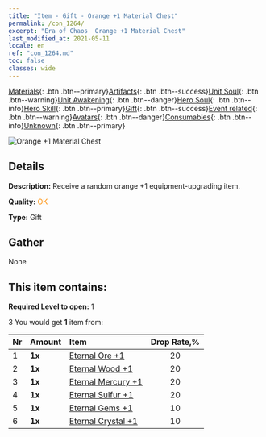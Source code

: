 ```yaml
---
title: "Item - Gift - Orange +1 Material Chest"
permalink: /con_1264/
excerpt: "Era of Chaos  Orange +1 Material Chest"
last_modified_at: 2021-05-11
locale: en
ref: "con_1264.md"
toc: false
classes: wide
---
```

 [Materials](/Items/){: .btn .btn--primary}[Artifacts](/Items/Artifacts/){: .btn .btn--success}[Unit Soul](/Items/UnitSoul/){: .btn .btn--warning}[Unit Awakening](/Items/UnitAwakening/){: .btn .btn--danger}[Hero Soul](/Items/HeroSoul/){: .btn .btn--info}[Hero Skill](/Items/HeroSkill/){: .btn .btn--primary}[Gift](/Items/Gift/){: .btn .btn--success}[Event related](/Items/Events/){: .btn .btn--warning}[Avatars](/Items/Avatars/){: .btn .btn--danger}[Consumables](/Items/Consumables/){: .btn .btn--info}[Unknown](/Items/Unknown/){: .btn .btn--primary}

 ![Orange +1 Material Chest](/images/t/i_304002.png)

## Details
 **Description:** Receive a random orange +1 equipment-upgrading item.

 **Quality:** <span style="color: #FF8C00">OK</span>

 **Type:** Gift

## Gather

  None

## This item contains:

 **Required Level to open:** 1

 3 You would get **1** item  from:

  | Nr | Amount |     Item    | Drop Rate,% |
  |:---|:-------|:------------|:---------:|
  | 1 |  **1x** | [Eternal Ore +1](/Items/mat_68/) | 20 | 
  | 2 |  **1x** | [Eternal Wood +1](/Items/mat_69/) | 20 | 
  | 3 |  **1x** | [Eternal Mercury +1](/Items/mat_70/) | 20 | 
  | 4 |  **1x** | [Eternal Sulfur +1](/Items/mat_71/) | 20 | 
  | 5 |  **1x** | [Eternal Gems +1](/Items/mat_72/) | 10 | 
  | 6 |  **1x** | [Eternal Crystal +1](/Items/mat_73/) | 10 | 
